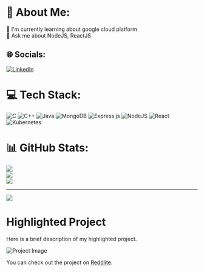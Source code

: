 # 💫 About Me:
🌱 I'm currently learning about google cloud platform<br>💬 Ask me about NodeJS, ReactJS


## 🌐 Socials:
[![LinkedIn](https://img.shields.io/badge/LinkedIn-%230077B5.svg?logo=linkedin&logoColor=white)](https://linkedin.com/in/vikash-kumar-14782823b) 

# 💻 Tech Stack:
![C](https://img.shields.io/badge/c-%2300599C.svg?style=for-the-badge&logo=c&logoColor=white) ![C++](https://img.shields.io/badge/c++-%2300599C.svg?style=for-the-badge&logo=c%2B%2B&logoColor=white) ![Java](https://img.shields.io/badge/java-%23ED8B00.svg?style=for-the-badge&logo=java&logoColor=white) ![MongoDB](https://img.shields.io/badge/MongoDB-%234ea94b.svg?style=for-the-badge&logo=mongodb&logoColor=white) ![Express.js](https://img.shields.io/badge/express.js-%23404d59.svg?style=for-the-badge&logo=express&logoColor=%2361DAFB) ![NodeJS](https://img.shields.io/badge/node.js-6DA55F?style=for-the-badge&logo=node.js&logoColor=white) ![React](https://img.shields.io/badge/react-%2320232a.svg?style=for-the-badge&logo=react&logoColor=%2361DAFB) ![Kubernetes](https://img.shields.io/badge/kubernetes-%23326ce5.svg?style=for-the-badge&logo=kubernetes&logoColor=white)
# 📊 GitHub Stats:
![](https://github-readme-stats.vercel.app/api?username=vikraj01&theme=radical&hide_border=false&include_all_commits=false&count_private=false)<br/>
![](https://github-readme-streak-stats.herokuapp.com/?user=vikraj01&theme=radical&hide_border=false)<br/>
![](https://github-readme-stats.vercel.app/api/top-langs/?username=vikraj01&theme=radical&hide_border=false&include_all_commits=false&count_private=false&layout=compact)

---
[![](https://visitcount.itsvg.in/api?id=vikraj01&icon=0&color=0)](https://visitcount.itsvg.in)

<!-- Proudly created with GPRM ( https://gprm.itsvg.in ) -->
# Highlighted Project

Here is a brief description of my highlighted project. 

![Project Image](https://res.cloudinary.com/dauieliip/image/upload/v1679130976/portfolio/Reddlite_nlmweg.png)

You can check out the project on [Reddlite](https://vikraj01.github.io/reddlite/).
